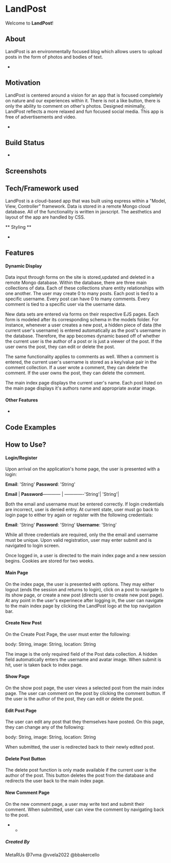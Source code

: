# LandPost
Welcome to **LandPost**! 

## About
LandPost is an environmentally focused blog which allows users to upload posts in the form of photos and bodies of text. 

- 

## Motivation
LandPost is centered around a vision for an app that is focused completely on nature and our experiences within it. There is not a 
like button, there is only the ability to comment on other's photos. Designed minimally, LandPost reflects a more relaxed and fun
focused social media. This app is free of advertisements and video.

- 

## Build Status

- 

## Screenshots


## Tech/Framework used
LandPost is a cloud-based app that was built using express within a "Model, View, Controller" framework. Data is stored in a remote Mongo cloud database. All of the functionality is written in javscript. The aesthetics and layout of the app are handled by CSS. 

** Styling ** 

- 

## Features
#### Dynamic Display

Data input through forms on the site is stored,updated and deleted in a remote Mongo database. Within the database, there are three main collections of data. Each of these collections share entity relationships with one another. The user may create 0 to many posts. Each post is tied to a specific username. Every post can have 0 to many comments. Every comment is tied to a specific user via the username data. 

New data sets are entered via forms on their respective EJS pages. Each form is modeled after its corresponding schema in the models folder. For instance, whenever a user creates a new post, a hidden piece of data (the current user's username) is entered automatically as the post's username in the database. Therefore, the app becomes dynamic based off of whether the current user is the author of a post or is just a viewer of the post. If the user owns the post, they can edit or delete the post. 

The same functionality applies to comments as well. When a comment is entered, the current user's username is stored as a key/value pair in the comment collection. If a user wrote a comment, they can delete the comment. If the user owns the post, they can delete the comment. 

The main index page displays the current user's name. Each post listed on the main page displays it's authors name and appropriate avatar image. 

#### Other Features

- 

## Code Examples


## How to Use?
#### Login/Register
Upon arrival on the application's home page, the user is presented with a login:

**Email**: 'String' 
**Password**: 'String'

**Email** | **Password**———— | ————-'String'| 'String'| 

Both the email and username must be entered correctly. If login credentials are incorrect, user is denied entry. At current state, user must go back 
to login page to either try again or register with the following credentials:


**Email**: 'String' 
**Password**: 'String'
**Username**: 'String'

While all three credentials are required, only the the email and username must be unique. Upon valid registration, user may enter submit and is navigated to login screen. 

Once logged in, a user is directed to the main index page and a new session begins. Cookies are stored for two weeks. 

#### Main Page
On the index page, the user is presented with options. They may either logout (ends the session and returns to login), click on a post to navigate to its show page, or create a new post (directs user to create new post page). At any point in the user's experinece after logging in, the user can navigate to the main index page by clicking the LandPost logo at the top navigation bar. 

#### Create New Post 
On the Create Post Page, the user must enter the following:

body: String,
image:  String,
location: String

The image is the only required field of the Post data collection. A hidden field automatically enters the username and avatar image. When submit is hit, user is taken back to index page.

#### Show Page
On the show post page, the user views a selected post from the main index page. The user can comment on the post by clicking the comment button. If the user is the author of the post, they can edit or delete the post.

#### Edit Post Page
The user can edit any post that they themselves have posted. On this page, they can change any of the following:

body: String,
image: String,
location: String

When submitted, the user is redirected back to their newly edited post.
#### Delete Post Button
The delete post function is only made available if the current user is the author of the post. This button deletes the post from the database and redirects the user back to the main index page.

#### New Comment Page
On the new comment page, a user may write text and submit their comment. When submitted, user can view the comment by navigating back to the post.

- - 

##### Created By
MetaRUs
@7vma
@vvela2022
@bbakercello